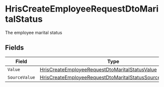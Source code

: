 # HrisCreateEmployeeRequestDtoMaritalStatus

The employee marital status


## Fields

| Field                                                                                                                                             | Type                                                                                                                                              | Required                                                                                                                                          | Description                                                                                                                                       |
| ------------------------------------------------------------------------------------------------------------------------------------------------- | ------------------------------------------------------------------------------------------------------------------------------------------------- | ------------------------------------------------------------------------------------------------------------------------------------------------- | ------------------------------------------------------------------------------------------------------------------------------------------------- |
| `Value`                                                                                                                                           | [HrisCreateEmployeeRequestDtoMaritalStatusValue](../../Models/Components/HrisCreateEmployeeRequestDtoMaritalStatusValue.md)                       | :heavy_minus_sign:                                                                                                                                | N/A                                                                                                                                               |
| `SourceValue`                                                                                                                                     | [HrisCreateEmployeeRequestDtoMaritalStatusSourceValueUnion](../../Models/Components/HrisCreateEmployeeRequestDtoMaritalStatusSourceValueUnion.md) | :heavy_minus_sign:                                                                                                                                | N/A                                                                                                                                               |